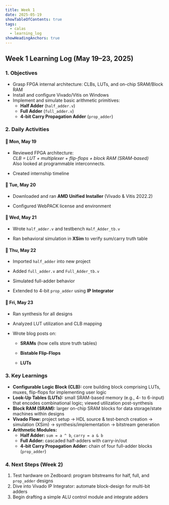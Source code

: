 ```yaml
---
title: Week 1
date: 2025-05-19
showTableOfContents: true
tags:
  - calas
  - learning_log
showHeadingAnchors: true
---
```

## Week 1 Learning Log (May 19–23, 2025)

### 1. Objectives
- Grasp FPGA internal architecture: CLBs, LUTs, and on-chip SRAM/Block RAM   
- Install and configure Vivado/Vitis on Windows 
- Implement and simulate basic arithmetic primitives:  
  - **Half Adder** (`half_adder.v`)  
  - **Full Adder** (`full_adder.v`)  
  - **4-bit Carry Propagation Adder** (`prop_adder`)  

### 2. Daily Activities

#### 📅 Mon, May 19

- Reviewed FPGA architecture:  
    _CLB = LUT + multiplexer + flip-flops + block RAM (SRAM-based)_  
    Also looked at programmable interconnects.
    
- Created internship timeline
    

#### 📅 Tue, May 20

- Downloaded and ran **AMD Unified Installer** (Vivado & Vitis 2022.2)
    
- Configured WebPACK license and environment
    

#### 📅 Wed, May 21

- Wrote `half_adder.v` and testbench `Half_Adder_tb.v`
    
- Ran behavioral simulation in **XSim** to verify sum/carry truth table
    

#### 📅 Thu, May 22

- Imported `half_adder` into new project
    
- Added `full_adder.v` and `Full_Adder_tb.v`
    
- Simulated full-adder behavior
    
- Extended to 4-bit `prop_adder` using **IP Integrator**
    

#### 📅 Fri, May 23

- Ran synthesis for all designs
    
- Analyzed LUT utilization and CLB mapping
    
- Wrote blog posts on:
    
    - **SRAMs** (how cells store truth tables)
        
    - **Bistable Flip-Flops**
        
    - **LUTs**

### 3. Key Learnings
- **Configurable Logic Block (CLB):** core building block comprising LUTs, muxes, flip-flops for implementing user logic 
- **Look-Up Tables (LUTs):** small SRAM-based memory (e.g., 4- to 6-input) that encodes combinational logic; viewed utilization post-synthesis 
- **Block RAM (SRAM):** larger on-chip SRAM blocks for data storage/state machines within designs 
- **Vivado Flow:** project setup → HDL source & test-bench creation → simulation (XSim) → synthesis/implementation → bitstream generation 
- **Arithmetic Modules:**  
  - **Half Adder:** `sum = a ^ b`, `carry = a & b`  
  - **Full Adder:** cascaded half-adders with carry-in/out  
  - **4-bit Carry Propagation Adder:** chain of four full-adder blocks (`prop_adder`) 

### 4. Next Steps (Week 2)
1. Test hardware on Zedboard: program bitstreams for half, full, and `prop_adder` designs  
2. Dive into Vivado IP Integrator: automate block-design for multi-bit adders  
3. Begin drafting a simple ALU control module and integrate adders
